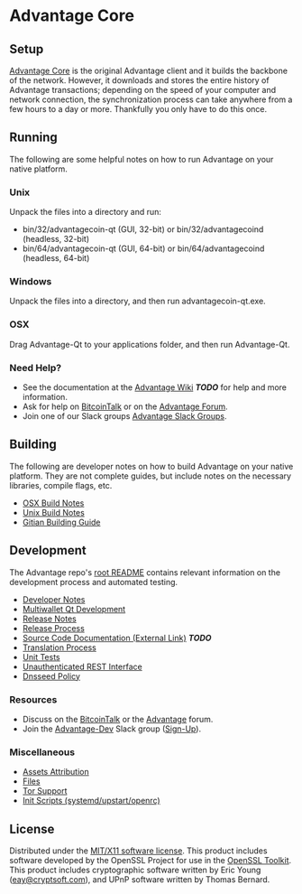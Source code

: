 Advantage Core
=====================

Setup
---------------------
[Advantage Core](http://advantagecoin.org/wallet) is the original Advantage client and it builds the backbone of the network. However, it downloads and stores the entire history of Advantage transactions; depending on the speed of your computer and network connection, the synchronization process can take anywhere from a few hours to a day or more. Thankfully you only have to do this once.

Running
---------------------
The following are some helpful notes on how to run Advantage on your native platform.

### Unix

Unpack the files into a directory and run:

- bin/32/advantagecoin-qt (GUI, 32-bit) or bin/32/advantagecoind (headless, 32-bit)
- bin/64/advantagecoin-qt (GUI, 64-bit) or bin/64/advantagecoind (headless, 64-bit)

### Windows

Unpack the files into a directory, and then run advantagecoin-qt.exe.

### OSX

Drag Advantage-Qt to your applications folder, and then run Advantage-Qt.

### Need Help?

* See the documentation at the [Advantage Wiki](https://en.bitcredit.it/wiki/Main_Page) ***TODO***
for help and more information.
* Ask for help on [BitcoinTalk](https://bitcredittalk.org/index.php?topic=1262920.0) or on the [Advantage Forum](http://forum.advantagecoin.org/).
* Join one of our Slack groups [Advantage Slack Groups](https://advantagecoin.org/slack-logins/).

Building
---------------------
The following are developer notes on how to build Advantage on your native platform. They are not complete guides, but include notes on the necessary libraries, compile flags, etc.

- [OSX Build Notes](build-osx.md)
- [Unix Build Notes](build-unix.md)
- [Gitian Building Guide](gitian-building.md)

Development
---------------------
The Advantage repo's [root README](https://github.com/Advantage-Project/Advantage/blob/master/README.md) contains relevant information on the development process and automated testing.

- [Developer Notes](developer-notes.md)
- [Multiwallet Qt Development](multiwallet-qt.md)
- [Release Notes](release-notes.md)
- [Release Process](release-process.md)
- [Source Code Documentation (External Link)](https://dev.visucore.com/bitcredit/doxygen/) ***TODO***
- [Translation Process](translation_process.md)
- [Unit Tests](unit-tests.md)
- [Unauthenticated REST Interface](REST-interface.md)
- [Dnsseed Policy](dnsseed-policy.md)

### Resources

* Discuss on the [BitcoinTalk](https://bitcredittalk.org/index.php?topic=1262920.0) or the [Advantage](http://forum.advantagecoin.org/) forum.
* Join the [Advantage-Dev](https://advantagecoin-dev.slack.com/) Slack group ([Sign-Up](https://advantagecoin-dev.herokuapp.com/)).

### Miscellaneous
- [Assets Attribution](assets-attribution.md)
- [Files](files.md)
- [Tor Support](tor.md)
- [Init Scripts (systemd/upstart/openrc)](init.md)

License
---------------------
Distributed under the [MIT/X11 software license](http://www.opensource.org/licenses/mit-license.php).
This product includes software developed by the OpenSSL Project for use in the [OpenSSL Toolkit](https://www.openssl.org/). This product includes
cryptographic software written by Eric Young ([eay@cryptsoft.com](mailto:eay@cryptsoft.com)), and UPnP software written by Thomas Bernard.
